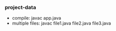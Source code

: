 ### project-data ###

* compile: javac app.java
* multiple files: javac file1.java file2.java file3.java